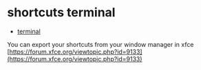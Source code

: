 # shortcuts terminal

* [terminal](https://linuxhandbook.com/linux-shortcuts/)

You can export your shortcuts from your window manager in xfce
[https://forum.xfce.org/viewtopic.php?id=9133](https://forum.xfce.org/viewtopic.php?id=9133)
